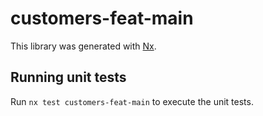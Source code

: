# customers-feat-main

This library was generated with [Nx](https://nx.dev).

## Running unit tests

Run `nx test customers-feat-main` to execute the unit tests.
